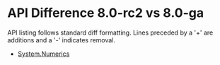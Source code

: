# API Difference 8.0-rc2 vs 8.0-ga

API listing follows standard diff formatting.
Lines preceded by a '+' are additions and a '-' indicates removal.

* [System.Numerics](8.0-ga_System.Numerics.md)

